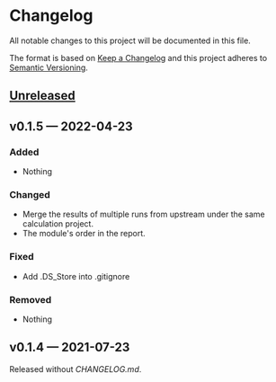 # Changelog

All notable changes to this project will be documented in this file.

The format is based on [Keep a Changelog](http://keepachangelog.com)
and this project adheres to [Semantic Versioning](http://semver.org/spec/v2.0.0.html).


## [Unreleased]

## v0.1.5 — 2022-04-23
### Added
- Nothing
### Changed
- Merge the results of multiple runs from upstream under the same calculation project.
- The module's order in the report.
### Fixed
- Add .DS_Store into .gitignore
### Removed
- Nothing

## v0.1.4 — 2021-07-23
Released without _CHANGELOG.md_.


[Unreleased]: https://github.com/chinese-quartet/quartet-dseqc-report/compare/0.1.6...HEAD
